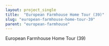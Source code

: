 ```yaml
---
layout: project_single
title:  "European Farmhouse Home Tour (39)"
slug: "european-farmhouse-home-tour-39"
parent: "european-farmhouse"
---
```

European Farmhouse Home Tour (39)